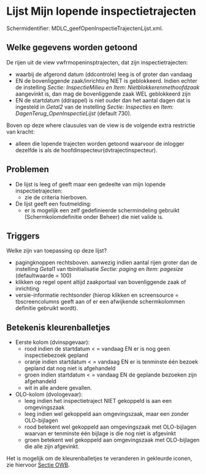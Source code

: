 # Lijst Mijn lopende inspectietrajecten

Schermidentifier: MDLC_geefOpenInspectieTrajectenLijst.xml.

## Welke gegevens worden getoond

De rijen uit de view vwfrmopeninsptrajecten, dat zijn inspectietrajecten:

  *   waarbij de afgerond datum (ddcontrole) leeg is of groter dan vandaag
  *   EN de bovenliggende zaak/inrichting NIET is geblokkeerd. Indien echter de instelling *Sectie: InspectieMilieu en Item: Nietblokkerenmethoofdzaak* aangevinkt is, dan mag de bovenliggende zaak WEL geblokkeerd zijn 
  *   EN de startdatum (ddrappel) is niet ouder dan het aantal dagen dat is ingesteld in *Getal2* van de instelling *Sectie: Inspecties* en *Item: DagenTerug_OpenInspectieLijst* (default 730). 

Boven op deze where clausules van de view is de volgende extra restrictie van kracht:

  *    alleen die lopende trajecten worden getoond waarvoor de inlogger dezelfde is als de hoofdinspecteur(dvtrajectinspecteur). 

## Problemen

  * De lijst is leeg of geeft maar een gedeelte van mijn lopende inspectietrajecten:
    * zie de criteria hierboven.
  * De lijst geeft een foutmelding:
    * er is mogelijk een zelf gedefinieerde schermindeling gebruikt (Schermkolomdefinitie onder Beheer) die niet valide is.

## Triggers

Welke zijn van toepassing op deze lijst?

  * pagingknoppen rechtsboven. aanwezig indien aantal rijen groter dan de instelling *Getal1* van tbinitialisatie *Sectie: paging* en *Item: pagesize* (defaultwaarde = 100)
  * klikken op regel opent altijd zaakportaal van bovenliggende zaak of inrichting
  * versie-informatie rechtsonder (hierop klikken en screensource = tbscreencolumns geeft aan of er een afwijkende schermkolommen definitie gebruikt wordt).

## Betekenis kleurenballetjes

  * Eerste kolom (dvinspgevaar):
    * rood indien de startdatum < = vandaag EN er is nog geen inspectiebezoek gepland
    * oranje indien startdatum < = vandaag EN er is tenminste één bezoek gepland dat nog niet is afgehandeld 
    * groen indien startdatum < = vandaag EN de geplande bezoeken zijn afgehandeld
    * wit in alle andere gevallen.
  * OLO-kolom (dvologevaar):
    * leeg indien het inspectietraject NIET gekoppeld is aan een omgevingszaak 
    * leeg indien wel gekoppeld aan omgevingszaak, maar een zonder OLO-bijlagen
    * rood betekent wel gekoppeld aan omgevingszaak met OLO-bijlagen waarvan er tenminste één bijlage is die nog niet is afgevinkt 
    * groen betekent wel gekoppeld aan omgevingszaak met OLO-bijlagen die alle zijn afgevinkt.

Het is mogelijk om de kleurenballetjes te veranderen in gekleurde iconen, zie hiervoor [Sectie OWB](/docs/instellen_inrichten/configuratie/sectie_owb.md).

